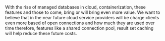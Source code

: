 

With the rise of managed databases in cloud, containerization, these features and those to come, bring or will bring
even more value. We want to believe that in the near future cloud service providers will be charge clients even more
based of open connections and how much they are used over time therefore, features like a shared connection pool, result
set caching will help reduce these future costs.
